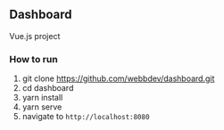 ## Dashboard
Vue.js project

### How to run
1. git clone https://github.com/webbdev/dashboard.git
2. cd dashboard
3. yarn install
4. yarn serve
5. navigate to `http://localhost:8080`
